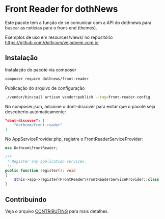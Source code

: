 # Front Reader for dothNews

Este pacote tem a função de se comunicar com a API do dothnews para buscar as notícias para o front-end (themes).

Exemplos de uso em resources/views/ no repositório https://github.com/dothcom/vejaobem.com.br

## Instalação 


Instalação do pacote via composer

```bash
composer require dothnews/front-reader
```

Publicação do arquivo de configuração

```bash
./vendor/bin/sail artisan vendor:publish --tag=front-reader-config
```

No composer.json, adicione o dont-discover para evitar que o pacote seja descoberto automaticamente:

```json
"dont-discover": [
    "dothcom/front-reader"
]
```

No AppServiceProvider.php, registre o FrontReaderServiceProvider:

```php
use Dothcom\FrontReader;

/**
 * Register any application services.
 */
public function register(): void
{
    $this->app->register(FrontReader\FrontReaderServiceProvider::class);
}
```
## Contribuindo

Veja o arquivo [CONTRIBUTING](CONTRIBUTING.md) para mais detalhes.